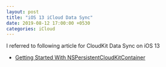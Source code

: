 ```yaml
---
layout: post
title: "iOS 13 iCloud Data Sync"
date: 2019-08-12 17:00:00 +0530
categories: iCloud
---
```


I referred to following article for CloudKit Data Sync on iOS 13

- [Getting Started With NSPersistentCloudKitContainer](https://cur.at/pQUUvA1?m=email&sid=L8ujT07)